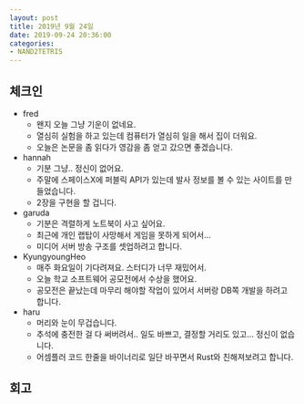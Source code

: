 ```yaml
---
layout: post
title: 2019년 9월 24일
date: 2019-09-24 20:36:00
categories:
- NAND2TETRIS
---
```


## 체크인

* fred
  * 왠지 오늘 그냥 기운이 없네요.
  * 열심히 실험을 하고 있는데 컴퓨터가 열심히 일을 해서 집이 더워요.
  * 오늘은 논문을 좀 읽다가 영감을 좀 얻고 갔으면 좋겠습니다.
* hannah
  * 기분 그냥.. 정신이 없어요.
  * 주말에 스페이스X에 퍼블릭 API가 있는데 발사 정보를 볼 수 있는 사이트를 만들었습니다.
  * 2장을 구현을 할 겁니다.
* garuda
  * 기분은 격렬하게 노트북이 사고 싶어요.
  * 최근에 개인 랩탑이 사망해서 게임을 못하게 되어서...
  * 미디어 서버 방송 구조를 셋업하려고 합니다.
* KyungyoungHeo
  * 매주 화요일이 기다려져요. 스터디가 너무 재밌어서.
  * 오늘 학교 소프트웨어 공모전에서 수상을 했어요.
  * 공모전은 끝났는데 마무리 해야할 작업이 있어서 서버랑 DB쪽 개발을 하려고 합니다.
* haru
  * 머리와 눈이 무겁습니다.
  * 추석에 충전한 걸 다 써버려서.. 일도 바쁘고, 결정할 거리도 있고... 정신이 없습니다.
  * 어셈플러 코드 한줄을 바이너리로 일단 바꾸면서 Rust와 친해져보려고 합니다.

## 회고
